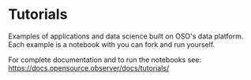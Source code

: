 # Tutorials

Examples of applications and data science built on OSO's data platform. Each example is a notebook with you can fork and run yourself.




For complete documentation and to run the notebooks see: https://docs.opensource.observer/docs/tutorials/

